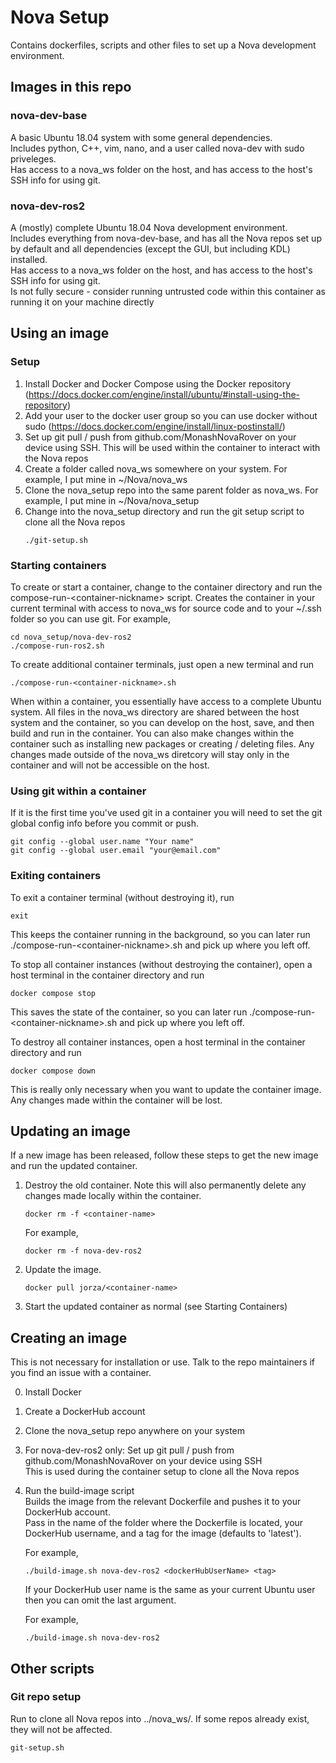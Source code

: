 # Nova Setup

Contains dockerfiles, scripts and other files to set up a Nova development environment.


## Images in this repo

### nova-dev-base
A basic Ubuntu 18.04 system with some general dependencies.  
Includes python, C++, vim, nano, and a user called nova-dev with sudo priveleges.  
Has access to a nova_ws folder on the host, and has access to the host's SSH info for using git.  

### nova-dev-ros2
A (mostly) complete Ubuntu 18.04 Nova development environment.  
Includes everything from nova-dev-base, and has all the Nova repos set up by default and all dependencies (except the GUI, but including KDL) installed.  
Has access to a nova_ws folder on the host, and has access to the host's SSH info for using git.  
Is not fully secure - consider running untrusted code within this container as running it on your machine directly


## Using an image

### Setup
1. Install Docker and Docker Compose using the Docker repository (https://docs.docker.com/engine/install/ubuntu/#install-using-the-repository)
2. Add your user to the docker user group so you can use docker without sudo (https://docs.docker.com/engine/install/linux-postinstall/)
3. Set up git pull / push from github.com/MonashNovaRover on your device using SSH. This will be used within the container to interact with the Nova repos
4. Create a folder called nova_ws somewhere on your system. For example, I put mine in ~/Nova/nova_ws
5. Clone the nova_setup repo into the same parent folder as nova_ws. For example, I put mine in ~/Nova/nova_setup
6. Change into the nova_setup directory and run the git setup script to clone all the Nova repos
    ```
    ./git-setup.sh
    ```

### Starting containers
To create or start a container, change to the container directory and run the compose-run-\<container-nickname\> script.
Creates the container in your current terminal with access to nova_ws for source code and to your ~/.ssh folder so you can use git.
For example,
```   
cd nova_setup/nova-dev-ros2
./compose-run-ros2.sh
```
 
To create additional container terminals, just open a new terminal and run
```
./compose-run-<container-nickname>.sh
```

When within a container, you essentially have access to a complete Ubuntu system.
All files in the nova_ws directory are shared between the host system and the container, so you can develop on the host, save, and then build and run in the container.
You can also make changes within the container such as installing new packages or creating / deleting files.
Any changes made outside of the nova_ws diretcory will stay only in the container and will not be accessible on the host.

### Using git within a container
If it is the first time you've used git in a container you will need to set the git global config info before you commit or push.
```
git config --global user.name "Your name"
git config --global user.email "your@email.com"
```
 
### Exiting containers
To exit a container terminal (without destroying it), run
```
exit
```

This keeps the container running in the background, so you can later run ./compose-run-\<container-nickname\>.sh and pick up where you left off.
 
To stop all container instances (without destroying the container), open a host terminal in the container directory and run
```    
docker compose stop
```
 
This saves the state of the container, so you can later run ./compose-run-\<container-nickname\>.sh and pick up where you left off.

To destroy all container instances, open a host terminal in the container directory and run
```    
docker compose down
```

This is really only necessary when you want to update the container image. Any changes made within the container will be lost.
    
## Updating an image
If a new image has been released, follow these steps to get the new image and run the updated container.
1. Destroy the old container. Note this will also permanently delete any changes made locally within the container.
    ```
    docker rm -f <container-name>
    ```
    For example,
    ```
    docker rm -f nova-dev-ros2
    ```
2. Update the image.
    ```
    docker pull jorza/<container-name>
    ```
3. Start the updated container as normal (see Starting Containers)

## Creating an image

This is not necessary for installation or use. Talk to the repo maintainers if you find an issue with a container.

0. Install Docker
1. Create a DockerHub account
2. Clone the nova_setup repo anywhere on your system
3. For nova-dev-ros2 only: Set up git pull / push from github.com/MonashNovaRover on your device using SSH  
    This is used during the container setup to clone all the Nova repos
4. Run the build-image script  
    Builds the image from the relevant Dockerfile and pushes it to your DockerHub account.  
    Pass in the name of the folder where the Dockerfile is located, your DockerHub username, and a tag for the image (defaults to 'latest').

    For example,
    ```  
    ./build-image.sh nova-dev-ros2 <dockerHubUserName> <tag>
    ```
    If your DockerHub user name is the same as your current Ubuntu user
    then you can omit the last argument.

    For example,
    ```
    ./build-image.sh nova-dev-ros2
    ```

## Other scripts
### Git repo setup
Run to clone all Nova repos into ../nova_ws/. If some repos already exist, they will not be affected.
```
git-setup.sh
```
